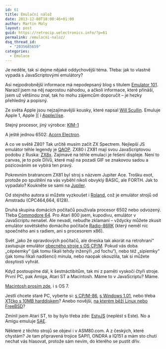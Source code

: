 ```yaml
---
id: 61
title: Emulační nálož
date: 2013-12-08T18:00:46+01:00
author: Martin Maly
layout: post
guid: https://retrocip.uelectronics.info/?p=61
permalink: /emulacni-naloz/
dsq_thread_id:
  - "2035685659"
categories:
  - Emulace
---
```

Je neděle, tak si dejme nějaké oddychovější téma. Třeba: jak to vlastně vypadá s JavaScriptovými emulátory?

<!--more-->

Asi nejpodrobnější informace má nepodepsaný blog s titulem [Emulator 101](https://www.emulator101.com.s3-website-us-east-1.amazonaws.com/). Narazil jsem na něj naprostou náhodou, a ačkoli informace, které přináší, jsem už většinou znal, tak ho mohu zájemcům doporučit &#8211; je hezky přehledný a popisný.

Ze světa Apple jsou nejzajímavější kousky, které napsal [Will Scullin](https://www.scullinsteel.com/apple//about.html). Emuluje Apple 1, Apple ][ i [Apple//jse](https://www.scullinsteel.com/apple//e).

Stejný procesor, jiný výrobce: [KIM-1](https://www.robsayers.com/jskim1/)

A ještě jednou 6502: [Acorn Electron](https://elkjs.azurewebsites.net/).

A co ve světě Z80? Tak určitě musím začít ZX Spectrem. Nejlepší JS emulátor téhle legendy je [QAOP](https://torinak.com/qaop). ZX80 i ZX81 mají svou JavaScriptovou podobu z Ruska: [ZX8x](https://nocanvas.zame-dev.org/0004/). Zajímavé na téhle emulaci je řešení displeje. Není to canvas, je to pole DIVů, které mají na pozadí GIF se znakovou sadou a pozicováním se vybírá ten pravý.

Pokrevním bratrancem ZX81 byl stroj s názvem Jupiter Ace. Trošku exot, protože po spuštění na vás vyběhl nikoli obvyklý BASIC, ale FORTH. Jak to vypadalo? Koukněte se sami na [Jupiler](https://jupiler.retrolandia.net/JAs).

Od stejného autora si můžete vyzkoušet i [Roland](https://roland.retrolandia.net/), což je emulátor strojů od Amstradu (CPC464,664, 6128).

Druhá skupina domácích počítačů používala procesor 6502 nebo odvozený. Třeba [Commodore 64](https://www.kingsquare.nl/jsc64). Pro Atari 800 jsem, kupodivu, emulátor v JavaScriptu nenašel. Ale nevadí, nebuďte zklamaní &#8211; vždycky můžete zkusit emulátor sovětského domácího počítače [Radio-86RK](https://rk86.ru/) (který neměl nic spoečného ani s radiem, ani s procesorem x86).

Svět &#8222;jako že opravdových počítačů, ale dneska tak akorát na retrohraní&#8220; zastupuje emulátor [obecného stroje s OS CP/M](https://www.tramm.li/i8080/). Pokud vás doba &#8222;cépéemky&#8220; (jak tomu říkali tehdy inženýři &#8222;od fochu&#8220;), nebo též &#8222;sípíemky&#8220; (jak tomu říkali nadšenci) minula, nebo naopak okouzlila, tak si můžete dosytosti vyhrát.

Když postoupíme dál, k šestnáctibitům, tak mi z paměti vyskočí čtyři stroje. První PC, pak Amiga, Atari ST a Macintosh. Máme to v JavaScriptu? Máme.

[Macintosh prosím zde](https://jamesfriend.com.au/pce-js/), i s OS 7.

Jestli chcete staré PC, vyberte si: [s CP/M-86](https://jsmachines.net/disks/pc/cpm/), [s Windows 1.01](https://jsmachines.net/configs/pc/machines/5160/cga/256kb/win101/), nebo třeba [XTčko s 10MB harddiskem](https://jsmachines.net/configs/pc/machines/5160/cga/256kb/demo/)? Anebo novější, [na kterém běží Linux nebo FreeBSD](https://copy.sh/v24/)?

Zmínil jsem Atari ST, to by bylo třeba zde: [EstyJS](https://estyjs.azurewebsites.net/) (neplést s Este). No a Amigu emuluje [SAE](https://www.scriptedamigaemulator.net/).

Některé z těchto strojů se objeví i v ASM80.com. A z českých, které chystám? Je tam připravená trojice SAPI1, ONDRA a IQ151 a mám sto chutí nechat vás hlasovat, protože sám nevím, do kterého se pustit dřív.